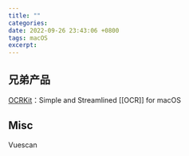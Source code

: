 ```yaml
---
title: ""
categories: 
date: 2022-09-26 23:43:06 +0800
tags: macOS
excerpt: 
---
```












## 兄弟产品

[OCRKit](http://ocrkit.com/)：Simple and Streamlined [[OCR]] for macOS





## Misc

Vuescan
